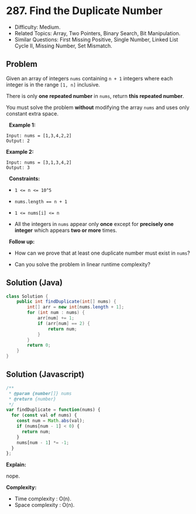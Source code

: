 # 287. Find the Duplicate Number

- Difficulty: Medium.
- Related Topics: Array, Two Pointers, Binary Search, Bit Manipulation.
- Similar Questions: First Missing Positive, Single Number, Linked List Cycle II, Missing Number, Set Mismatch.

## Problem

Given an array of integers ```nums``` containing ```n + 1``` integers where each integer is in the range ```[1, n]``` inclusive.

There is only **one repeated number** in ```nums```, return **this repeated number**.

You must solve the problem **without** modifying the array ```nums``` and uses only constant extra space.

 
**Example 1:**

```
Input: nums = [1,3,4,2,2]
Output: 2
```

**Example 2:**

```
Input: nums = [3,1,3,4,2]
Output: 3
```

 
**Constraints:**


	
- ```1 <= n <= 10^5```
	
- ```nums.length == n + 1```
	
- ```1 <= nums[i] <= n```
	
- All the integers in ```nums``` appear only **once** except for **precisely one integer** which appears **two or more** times.


 
**Follow up:**


	
- How can we prove that at least one duplicate number must exist in ```nums```?
	
- Can you solve the problem in linear runtime complexity?


## Solution (Java)
```java
class Solution {
    public int findDuplicate(int[] nums) {
        int[] arr = new int[nums.length + 1];
        for (int num : nums) {
            arr[num] += 1;
            if (arr[num] == 2) {
                return num;
            }
        }
        return 0;
    }
}
```

## Solution (Javascript)

```javascript
/**
 * @param {number[]} nums
 * @return {number}
 */
var findDuplicate = function(nums) {
  for (const val of nums) {
    const num = Math.abs(val);
    if (nums[num - 1] < 0) {
      return num;
    }
    nums[num - 1] *= -1;
  }
};
```

**Explain:**

nope.

**Complexity:**

* Time complexity : O(n).
* Space complexity : O(n).
